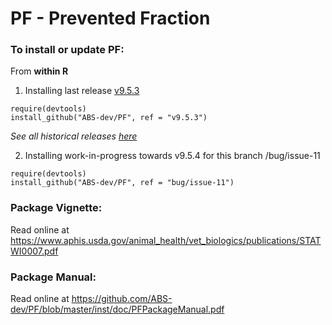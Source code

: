 PF - Prevented Fraction
==


### To install or update PF:

From **within R**

1. Installing last release [v9.5.3](https://github.com/ABS-dev/PF/releases/tag/v9.5.3)

```
require(devtools)
install_github("ABS-dev/PF", ref = "v9.5.3")
```
*See all historical releases [here](https://github.com/ABS-dev/PF/releases)*

2. Installing work-in-progress towards v9.5.4 for this branch /bug/issue-11

```
require(devtools)
install_github("ABS-dev/PF", ref = "bug/issue-11")
```

### Package Vignette:

Read online at https://www.aphis.usda.gov/animal_health/vet_biologics/publications/STATWI0007.pdf

### Package Manual:

Read online at https://github.com/ABS-dev/PF/blob/master/inst/doc/PFPackageManual.pdf


